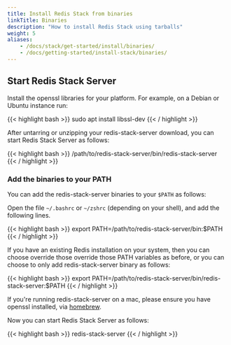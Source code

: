 ```yaml
---
title: Install Redis Stack from binaries
linkTitle: Binaries
description: "How to install Redis Stack using tarballs"
weight: 5
aliases: 
    - /docs/stack/get-started/install/binaries/
    - /docs/getting-started/install-stack/binaries/
---
```


## Start Redis Stack Server

Install the openssl libraries for your platform. For example, on a Debian or Ubuntu instance run:

{{< highlight bash >}}
sudo apt install libssl-dev
{{< / highlight >}}

After untarring or unzipping your redis-stack-server download, you can start Redis Stack Server as follows:

{{< highlight bash >}}
/path/to/redis-stack-server/bin/redis-stack-server
{{< / highlight >}}

### Add the binaries to your PATH

You can add the redis-stack-server binaries to your `$PATH` as follows:

Open the file `~/.bashrc` or `~/zshrc` (depending on your shell), and add the following lines.

{{< highlight bash >}}
export PATH=/path/to/redis-stack-server/bin:$PATH
{{< / highlight >}}

If you have an existing Redis installation on your system, then you can choose override those override those PATH variables as before, or you can choose to only add redis-stack-server binary as follows:

{{< highlight bash >}}
export PATH=/path/to/redis-stack-server/bin/redis-stack-server:$PATH
{{< / highlight >}}

If you're running redis-stack-server on a mac, please ensure you have openssl installed, via [homebrew](https://brew.sh/).

Now you can start Redis Stack Server as follows:

{{< highlight bash >}}
redis-stack-server
{{< / highlight >}}
